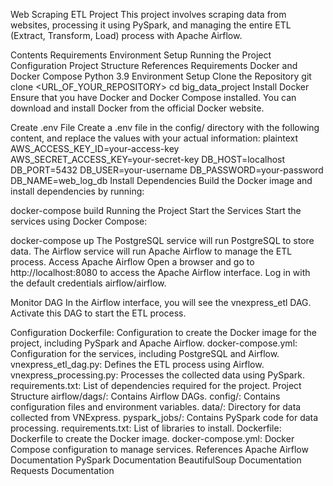 Web Scraping ETL Project
This project involves scraping data from websites, processing it using PySpark, and managing the entire ETL (Extract, Transform, Load) process with Apache Airflow.

Contents
Requirements
Environment Setup
Running the Project
Configuration
Project Structure
References
Requirements
Docker and Docker Compose
Python 3.9
Environment Setup
Clone the Repository
git clone <URL_OF_YOUR_REPOSITORY>
cd big_data_project
Install Docker
Ensure that you have Docker and Docker Compose installed. You can download and install Docker from the official Docker website.

Create .env File
Create a .env file in the config/ directory with the following content, and replace the values with your actual information:
plaintext
AWS_ACCESS_KEY_ID=your-access-key
AWS_SECRET_ACCESS_KEY=your-secret-key
DB_HOST=localhost
DB_PORT=5432
DB_USER=your-username
DB_PASSWORD=your-password
DB_NAME=web_log_db
Install Dependencies
Build the Docker image and install dependencies by running:

docker-compose build
Running the Project
Start the Services
Start the services using Docker Compose:

docker-compose up
The PostgreSQL service will run PostgreSQL to store data.
The Airflow service will run Apache Airflow to manage the ETL process.
Access Apache Airflow
Open a browser and go to http://localhost:8080 to access the Apache Airflow interface. Log in with the default credentials airflow/airflow.

Monitor DAG
In the Airflow interface, you will see the vnexpress_etl DAG. Activate this DAG to start the ETL process.

Configuration
Dockerfile: Configuration to create the Docker image for the project, including PySpark and Apache Airflow.
docker-compose.yml: Configuration for the services, including PostgreSQL and Airflow.
vnexpress_etl_dag.py: Defines the ETL process using Airflow.
vnexpress_processing.py: Processes the collected data using PySpark.
requirements.txt: List of dependencies required for the project.
Project Structure
airflow/dags/: Contains Airflow DAGs.
config/: Contains configuration files and environment variables.
data/: Directory for data collected from VNExpress.
pyspark_jobs/: Contains PySpark code for data processing.
requirements.txt: List of libraries to install.
Dockerfile: Dockerfile to create the Docker image.
docker-compose.yml: Docker Compose configuration to manage services.
References
Apache Airflow Documentation
PySpark Documentation
BeautifulSoup Documentation
Requests Documentation






